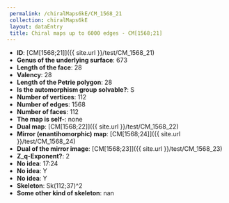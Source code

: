 ```yaml
--- 
 permalink: /chiralMaps6kE/CM_1568_21 
 collection: chiralMaps6kE
 layout: dataEntry
 title: Chiral maps up to 6000 edges - CM[1568;21]
---
```


- **ID**: [CM[1568;21]]({{ site.url }}/test/CM_1568_21)
- **Genus of the underlying surface**: 673
- **Length of the face**: 28
- **Valency**: 28
- **Length of the Petrie polygon**: 28
- **Is the automorphism group solvable?**: S
- **Number of vertices**: 112
- **Number of edges**: 1568
- **Number of faces**: 112
- **The map is self-**: none
- **Dual map**: [CM[1568;22]]({{ site.url }}/test/CM_1568_22)
- **Mirror (enantihomorphic) map**: [CM[1568;24]]({{ site.url }}/test/CM_1568_24)
- **Dual of the mirror image**: [CM[1568;23]]({{ site.url }}/test/CM_1568_23)
- **Z_q-Exponent?**: 2
- **No idea**:  17:24
- **No idea**: Y
- **No idea**: Y
- **Skeleton**: Sk(112;37)^2
- **Some other kind of skeleton**: nan
